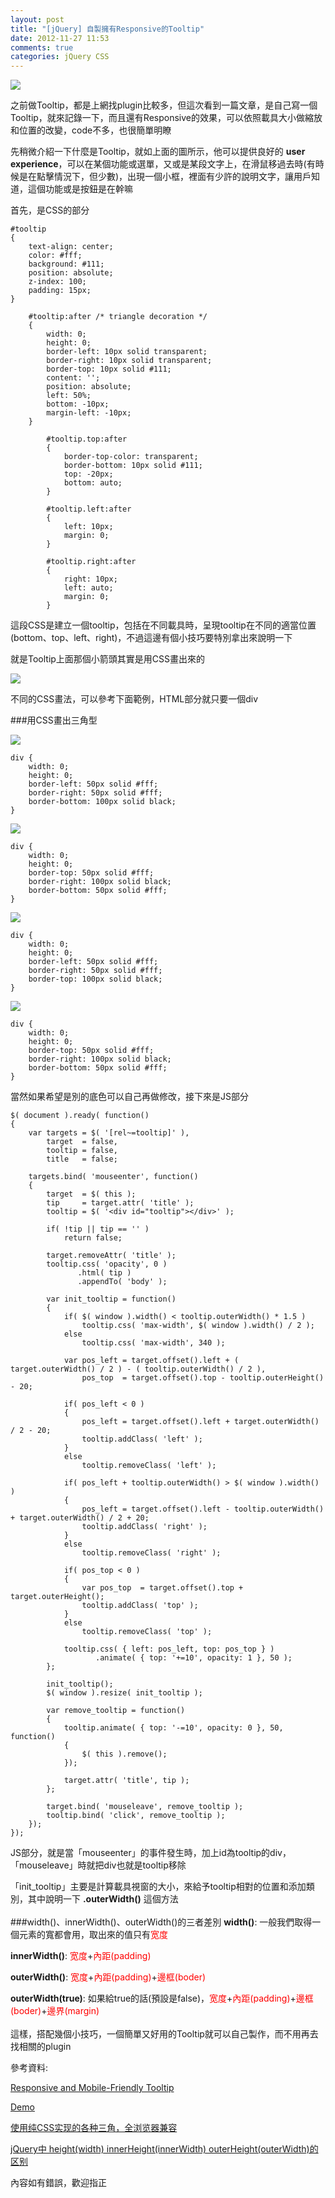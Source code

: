 ```yaml
---
layout: post
title: "[jQuery] 自製擁有Responsive的Tooltip"
date: 2012-11-27 11:53
comments: true
categories: jQuery CSS
---
```


<img src="https://lh6.googleusercontent.com/-KiD_TaOPzFA/ULRxljbyVVI/AAAAAAAAB-M/nHY1WuJDaGE/s373/q1.jpg" />

之前做Tooltip，都是上網找plugin比較多，但這次看到一篇文章，是自己寫一個Tooltip，就來記錄一下，而且還有Responsive的效果，可以依照載具大小做縮放和位置的改變，code不多，也很簡單明瞭

<!--more-->

先稍微介紹一下什麼是Tooltip，就如上面的圖所示，他可以提供良好的 **user experience**，可以在某個功能或選單，又或是某段文字上，在滑鼠移過去時(有時候是在點擊情況下，但少數)，出現一個小框，裡面有少許的說明文字，讓用戶知道，這個功能或是按鈕是在幹嘛

首先，是CSS的部分

	#tooltip
	{
		text-align: center;
		color: #fff;
		background: #111;
		position: absolute;
		z-index: 100;
		padding: 15px;
	}
	 
		#tooltip:after /* triangle decoration */
		{
			width: 0;
			height: 0;
			border-left: 10px solid transparent;
			border-right: 10px solid transparent;
			border-top: 10px solid #111;
			content: '';
			position: absolute;
			left: 50%;
			bottom: -10px;
			margin-left: -10px;
		}
	 
			#tooltip.top:after
			{
				border-top-color: transparent;
				border-bottom: 10px solid #111;
				top: -20px;
				bottom: auto;
			}
	 
			#tooltip.left:after
			{
				left: 10px;
				margin: 0;
			}
	 
			#tooltip.right:after
			{
				right: 10px;
				left: auto;
				margin: 0;
			}
			
這段CSS是建立一個tooltip，包括在不同載具時，呈現tooltip在不同的適當位置(bottom、top、left、right)，不過這邊有個小技巧要特別拿出來說明一下

就是Tooltip上面那個小箭頭其實是用CSS畫出來的

<img src="https://lh4.googleusercontent.com/-jhfjv_hv-hY/ULRzfM9ycJI/AAAAAAAAB-w/oOohCQO9N6w/s373/q6.jpg" />

不同的CSS畫法，可以參考下面範例，HTML部分就只要一個div

###用CSS畫出三角型

<img src="https://lh3.googleusercontent.com/-kNDtVnCgUzE/ULRxloJG7qI/AAAAAAAAB-U/Jkfm3E0DC6k/s112/q2.jpg" />
	
	div {
		width: 0;
		height: 0;
		border-left: 50px solid #fff;
		border-right: 50px solid #fff;
		border-bottom: 100px solid black;
	}
	
<img src="https://lh5.googleusercontent.com/-siEgv7d8AJM/ULRxmDlFMeI/AAAAAAAAB-Q/BFmufqFJ3VU/s115/q4.jpg" />
	
	div {
		width: 0;
		height: 0;
		border-top: 50px solid #fff;
		border-right: 100px solid black;
		border-bottom: 50px solid #fff;
	}
	
<img src="https://lh6.googleusercontent.com/-VWF99ZiXIo8/ULRxlgGjbuI/AAAAAAAAB-I/ASZmQTUURI4/s110/q3.jpg" />
	
	div {
		width: 0;
		height: 0;
		border-left: 50px solid #fff;
		border-right: 50px solid #fff;
		border-top: 100px solid black;
	}
	
<img src="https://lh4.googleusercontent.com/-bjaIIy9c9Ow/ULRxmXa20iI/AAAAAAAAB-Y/ZvF6cRBvc1I/s107/q5.jpg" />
	
	div {
		width: 0;
		height: 0;
		border-top: 50px solid #fff;
		border-right: 100px solid black;
		border-bottom: 50px solid #fff;
	}

當然如果希望是別的底色可以自己再做修改，接下來是JS部分

	$( document ).ready( function()
	{
		var targets = $( '[rel~=tooltip]' ),
			target  = false,
			tooltip = false,
			title   = false;
	 
		targets.bind( 'mouseenter', function()
		{
			target  = $( this );
			tip     = target.attr( 'title' );
			tooltip = $( '<div id="tooltip"></div>' );
	 
			if( !tip || tip == '' )
				return false;
	 
			target.removeAttr( 'title' );
			tooltip.css( 'opacity', 0 )
				   .html( tip )
				   .appendTo( 'body' );
	 
			var init_tooltip = function()
			{
				if( $( window ).width() < tooltip.outerWidth() * 1.5 )
					tooltip.css( 'max-width', $( window ).width() / 2 );
				else
					tooltip.css( 'max-width', 340 );
	 
				var pos_left = target.offset().left + ( target.outerWidth() / 2 ) - ( tooltip.outerWidth() / 2 ),
					pos_top  = target.offset().top - tooltip.outerHeight() - 20;
	 
				if( pos_left < 0 )
				{
					pos_left = target.offset().left + target.outerWidth() / 2 - 20;
					tooltip.addClass( 'left' );
				}
				else
					tooltip.removeClass( 'left' );
	 
				if( pos_left + tooltip.outerWidth() > $( window ).width() )
				{
					pos_left = target.offset().left - tooltip.outerWidth() + target.outerWidth() / 2 + 20;
					tooltip.addClass( 'right' );
				}
				else
					tooltip.removeClass( 'right' );
	 
				if( pos_top < 0 )
				{
					var pos_top  = target.offset().top + target.outerHeight();
					tooltip.addClass( 'top' );
				}
				else
					tooltip.removeClass( 'top' );
	 
				tooltip.css( { left: pos_left, top: pos_top } )
					   .animate( { top: '+=10', opacity: 1 }, 50 );
			};
	 
			init_tooltip();
			$( window ).resize( init_tooltip );
	 
			var remove_tooltip = function()
			{
				tooltip.animate( { top: '-=10', opacity: 0 }, 50, function()
				{
					$( this ).remove();
				});
	 
				target.attr( 'title', tip );
			};
	 
			target.bind( 'mouseleave', remove_tooltip );
			tooltip.bind( 'click', remove_tooltip );
		});
	});

JS部分，就是當「mouseenter」的事件發生時，加上id為tooltip的div，「mouseleave」時就把div也就是tooltip移除

「init_tooltip」主要是計算載具視窗的大小，來給予tooltip相對的位置和添加類別，其中說明一下 **.outerWidth()** 這個方法
<br/>
<br/>
###width()、innerWidth()、outerWidth()的三者差別
**width()**: 一般我們取得一個元素的寬都會用，取出來的值只有<span style="color:red">宽度</span>

**innerWidth()**: <span style="color:red">宽度</span>+<span style="color:red">內距(padding)</span>

**outerWidth()**: <span style="color:red">宽度</span>+<span style="color:red">內距(padding)</span>+<span style="color:red">邊框(boder)</span>

**outerWidth(true)**: 如果給true的話(預設是false)，<span style="color:red">宽度</span>+<span style="color:red">內距(padding)</span>+<span style="color:red">邊框(boder)</span>+<span style="color:red">邊界(margin)</span>
<br/>
<br/>
這樣，搭配幾個小技巧，一個簡單又好用的Tooltip就可以自己製作，而不用再去找相關的plugin

參考資料:

<a href="http://osvaldas.info/elegant-css-and-jquery-tooltip-responsive-mobile-friendly" target="_blank">Responsive and Mobile-Friendly Tooltip</a>

<a href="http://osvaldas.info/examples/elegant-css-and-jquery-tooltip-responsive-mobile-friendly/" target="_blank">Demo</a>

<a href="http://wyz.67ge.com/css-triangle/" target="_blank">使用纯CSS实现的各种三角，全浏览器兼容</a>

<a href="http://www.dearoom.com/blog/jquery%E4%B8%AD-heightwidth-innerheightinnerwidth-outerheightouterwidth%E7%9A%84%E5%8C%BA%E5%88%AB/" target="_blank">jQuery中 height(width) innerHeight(innerWidth) outerHeight(outerWidth)的区别</a>

內容如有錯誤，歡迎指正

